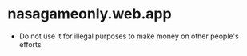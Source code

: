 # nasagameonly.web.app

- Do not use it for illegal purposes to make money on other people's efforts
